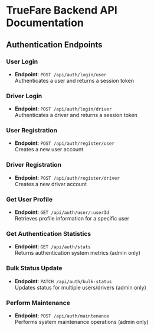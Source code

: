 # TrueFare Backend API Documentation

## Authentication Endpoints

### User Login
- **Endpoint**: `POST /api/auth/login/user`  
Authenticates a user and returns a session token

### Driver Login
- **Endpoint**: `POST /api/auth/login/driver`  
Authenticates a driver and returns a session token

### User Registration
- **Endpoint**: `POST /api/auth/register/user`  
Creates a new user account

### Driver Registration
- **Endpoint**: `POST /api/auth/register/driver`  
Creates a new driver account

### Get User Profile
- **Endpoint**: `GET /api/auth/user/:userId`  
Retrieves profile information for a specific user

### Get Authentication Statistics
- **Endpoint**: `GET /api/auth/stats`  
Returns authentication system metrics (admin only)

### Bulk Status Update
- **Endpoint**: `PATCH /api/auth/bulk-status`  
Updates status for multiple users/drivers (admin only)

### Perform Maintenance
- **Endpoint**: `POST /api/auth/maintenance`  
Performs system maintenance operations (admin only)
